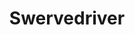 ---
title: "Swervedriver"
summary: "British indie rock/shoegaze band founded in 1989 in Oxford."
image: "swervedriver.jpg"
apple_music_artist_url: "https://music.apple.com/gb/artist/swervedriver/388347"
wikipedia_url: "none"
---